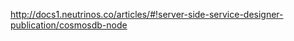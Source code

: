 <a href="http://docs1.neutrinos.co/articles/#!server-side-service-designer-publication/cosmosdb-node" target="_blank">http://docs1.neutrinos.co/articles/#!server-side-service-designer-publication/cosmosdb-node</a>

